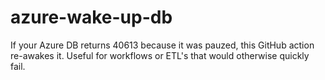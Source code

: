 # azure-wake-up-db

If your Azure DB returns 40613 because it was pauzed, this GitHub action re-awakes it. Useful for workflows or ETL's that would otherwise quickly fail.
